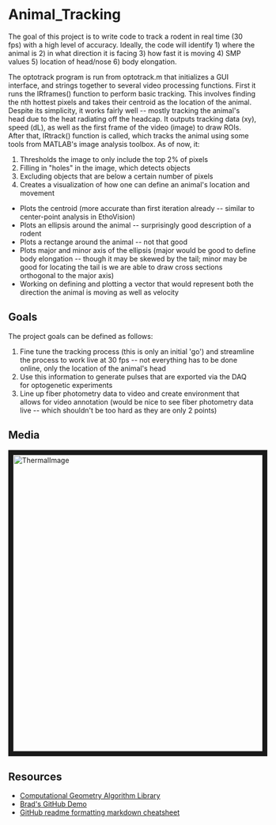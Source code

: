 # Animal_Tracking

The goal of this project is to write code to track a rodent in real time (30 fps) with a high level of accuracy. Ideally, the code will identify 1) where the animal is 2) in what direction it is facing 3) how fast it is moving 4) SMP values 5) location of head/nose 6) body elongation.


The optotrack program is run from optotrack.m that initializes a GUI interface, and strings together to several video processing functions. First it runs the IRframes() function to perform basic tracking. This involves finding the nth hottest pixels and takes their centroid as the location of the animal. Despite its simplicity, it works fairly well -- mostly tracking the animal's head due to the heat radiating off the headcap. It outputs tracking data (xy), speed (dL), as well as the first frame of the video (image) to draw ROIs. After that, IRtrack() function is called, which tracks the animal using some tools from MATLAB's image analysis toolbox. As of now, it:

1. Thresholds the image to only include the top 2% of pixels
2. Filling in "holes" in the image, which detects objects
3. Excluding objects that are below a certain number of pixels
4. Creates a visualization of how one can define an animal's location and movement
  * Plots the centroid (more accurate than first iteration already -- similar to center-point analysis in EthoVision)
  * Plots an ellipsis around the animal -- surprisingly good description of a rodent
  * Plots a rectange around the animal -- not that good
  * Plots major and minor axis of the ellipsis (major would be good to define body elongation -- though it may be skewed by the tail; minor may be good for locating the tail is we are able to draw cross sections orthogonal to the major axis)
  * Working on defining and plotting a vector that would represent both the direction the animal is moving as well as velocity
  
## Goals

The project goals can be defined as follows:

1. Fine tune the tracking process (this is only an initial 'go') and streamline the process to work live at 30 fps -- not everything has to be done online, only the location of the animal's head
2. Use this information to generate pulses that are exported via the DAQ for optogenetic experiments
3. Line up fiber photometry data to video and create environment that allows for video annotation (would be nice to see fiber photometry data live -- which shouldn't be too hard as they are only 2 points)



## Media

<img src="http://bradleymonk.com/dropbox/img/thermal.png" alt="ThermalImage" width="600" border="10" />



## Resources
* [Computational Geometry Algorithm Library](http://www.cgal.org/)
* [Brad's GitHub Demo](http://www.bradleymonk.com/Github)
* [GitHub readme formatting markdown cheatsheet][1]

[1]: https://github.com/adam-p/markdown-here/wiki/Markdown-Cheatsheet

